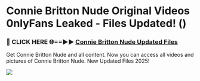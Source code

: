 # Connie Britton Nude Original Videos 0nlyFans Leaked - Files Updated! ()

<h3>🔴 CLICK HERE 🌐==►► <a href="https://tinyurl.com/2p9ay9w9" rel="nofollow">Connie Britton Nude Updated Files</a></h3>

Get Connie Britton Nude and all content. Now you can access all videos and pictures of Connie Britton Nude. New Updated Files 2025!

[![](https://i.imgur.com/KQgVmj3.gif)](https://tinyurl.com/2p9ay9w9)
